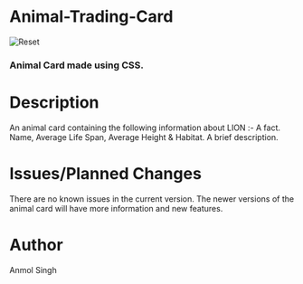 # Animal-Trading-Card

![Reset](https://github.com/theanmoldhillon/Animal-Trading-Card/blob/master/anmial-card-screenshot.PNG?raw=true)

### Animal Card made using CSS.

# Description
An animal card containing the following information about LION :-
A fact.
Name, Average Life Span, Average Height & Habitat.
A brief description.


# Issues/Planned Changes
There are no known issues in the current version.
The newer versions of the animal card will have more information and new features.

# Author
Anmol Singh

